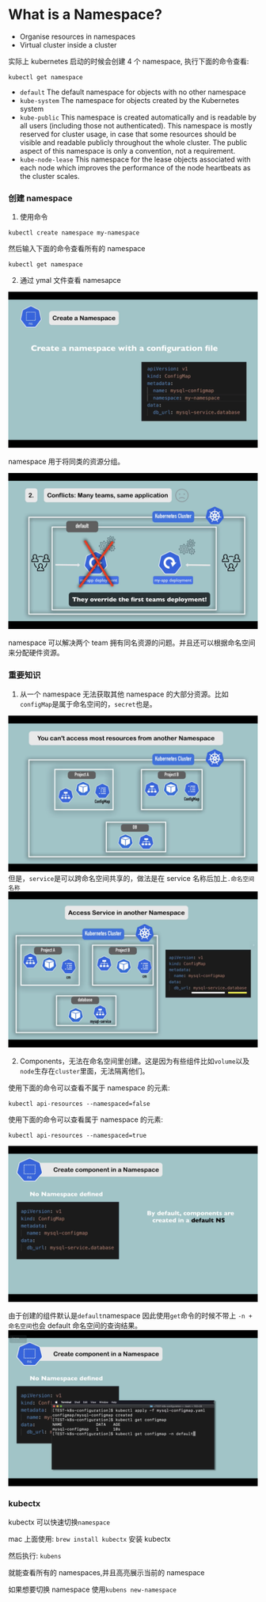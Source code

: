 # What is a Namespace?

- Organise resources in namespaces
- Virtual cluster inside a cluster

实际上 kubernetes 启动的时候会创建 4 个 namespace, 执行下面的命令查看:

```
kubectl get namespace
```

- `default` The default namespace for objects with no other namespace
- `kube-system` The namespace for objects created by the Kubernetes system
- `kube-public` This namespace is created automatically and is readable by all users (including those not authenticated). This namespace is mostly reserved for cluster usage, in case that some resources should be visible and readable publicly throughout the whole cluster. The public aspect of this namespace is only a convention, not a requirement.
- `kube-node-lease` This namespace for the lease objects associated with each node which improves the performance of the node heartbeats as the cluster scales.

### 创建 namespace

1. 使用命令

```
kubectl create namespace my-namespace
```

然后输入下面的命令查看所有的 namespace

```
kubectl get namespace
```

2. 通过 ymal 文件查看 namesapce

![screenshot](./pictures/139520000.png)

namespace 用于将同类的资源分组。

![screenshot](./pictures/677144000.png)

namespace 可以解决两个 team 拥有同名资源的问题。并且还可以根据命名空间来分配硬件资源。

### 重要知识

1. 从一个 namespace 无法获取其他 namespace 的大部分资源。比如`configMap`是属于命名空间的，`secret`也是。

![screenshot](./pictures/695171000.png)
但是，`service`是可以跨命名空间共享的，做法是在 service 名称后加上`.命名空间名称`
![screenshot](./pictures/881044000.png)

2. Components，无法在命名空间里创建。这是因为有些组件比如`volume`以及`node`生存在`cluster`里面，无法隔离他们。

使用下面的命令可以查看不属于 namespace 的元素:

```
kubectl api-resources --namespaced=false
```

使用下面的命令可以查看属于 namespace 的元素:

```
kubectl api-resources --namespaced=true
```

![screenshot](./pictures/577941000.png)

由于创建的组件默认是`default`namespace 因此使用`get`命令的时候不带上 `-n + 命名空间`也会 default 命名空间的查询结果。
![screenshot](./pictures/170495000.png)

### kubectx

kubectx 可以快速切换`namespace`

mac 上面使用: `brew install kubectx` 安装 kubectx

然后执行: `kubens`

就能查看所有的 namespaces,并且高亮展示当前的 namespace

如果想要切换 namespace 使用`kubens new-namespace`
